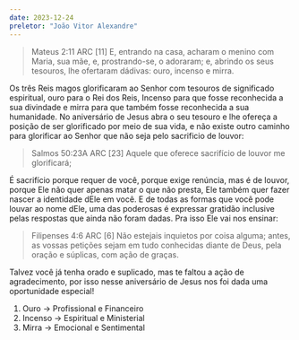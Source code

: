 ```yaml
---
date: 2023-12-24
preletor: "João Vitor Alexandre"
---
```


> Mateus 2:11 ARC [11] E, entrando na casa, acharam o menino com Maria, sua mãe, e, prostrando-se, o adoraram; e, abrindo os seus tesouros, lhe ofertaram dádivas: ouro, incenso e mirra.

Os três Reis magos glorificaram ao Senhor com tesouros de significado espiritual, ouro para o Rei dos Reis, Incenso para que fosse reconhecida a sua divindade e mirra para que também fosse reconhecida a sua humanidade.
No aniversário de Jesus abra o seu tesouro e lhe ofereça a posição de ser glorificado por meio de sua vida, e não existe outro caminho para glorificar ao Senhor que não seja pelo sacrificio de louvor:

> Salmos 50:23A ARC [23] Aquele que oferece sacrifício de louvor me glorificará;

É sacrifício porque requer de você, porque exige renúncia, mas é de louvor, porque Ele não quer apenas matar o que não presta, Ele também quer fazer nascer a identidade dEle em você. E de todas as formas que você pode louvar ao nome dEle, uma das poderosas é expressar gratidão inclusive pelas respostas que ainda não foram dadas. Pra isso Ele vai nos ensinar:

> Filipenses 4:6 ARC [6] Não estejais inquietos por coisa alguma; antes, as vossas petições sejam em tudo conhecidas diante de Deus, pela oração e súplicas, com ação de graças.

Talvez você já tenha orado e suplicado, mas te faltou a ação de agradecimento, por isso nesse aniversário de Jesus nos foi dada uma oportunidade especial!

1. Ouro -> Profissional e Financeiro
2. Incenso -> Espiritual e Ministerial
3. Mirra -> Emocional e Sentimental